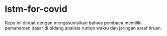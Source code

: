 # lstm-for-covid
Repo ini dibuat dengan mengasumsikan bahwa pembaca memiliki pemahaman dasar di bidang analisis runtun waktu dan jaringan saraf tiruan.
